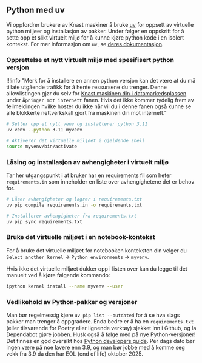 
## Python med uv

Vi oppfordrer brukere av Knast maskiner å bruke [uv](https://github.com/astral-sh/uv) for oppsett av virtuelle python miljøer og installasjon av pakker. 
Under følger en oppskrift for å sette opp et slikt virtuelt miljø for å kunne kjøre python kode i en isolert kontekst.
For mer informasjon om `uv`, se [deres dokumentasjon](https://docs.astral.sh/uv/).

### Opprettelse et nytt virtuelt miljø med spesifisert python versjon 

!!!info "Merk for å installere en annen python versjon kan det være at du må tillate utgående trafikk for å hente ressursene du trenger. Denne allowlistingen gjør du selv for [Knast maskinen din i datamarkedsplassen](https://data.ansatt.nav.no/user/workstation) under `Åpninger mot internett` fanen. Hvis det ikke kommer tydelig frem av feilmeldingen hvilke hoster du ikke når vil du i denne fanen også kunne se alle blokkerte nettverkskall gjort fra maskinen din mot internett."

```bash
# Setter opp et nytt venv og installerer python 3.11
uv venv --python 3.11 myvenv

# Aktiverer det virtuelle miljøet i gjeldende shell
source myvenv/bin/activate
```

### Låsing og installasjon av avhengigheter i virtuelt miljø

Tar her utgangspunkt i at bruker har en requirements fil som heter `requirements.in` som inneholder en liste over avhengighetene det er behov for.

```bash
# Låser avhengigheter og lagrer i requirements.txt
uv pip compile requirements.in -o requirements.txt

# Installerer avhengigheter fra requirements.txt
uv pip sync requirements.txt
```

### Bruke det virtuelle miljøet i en notebook-kontekst

For å bruke det virtuelle miljøet for notebooken konteksten din velger du `Select another kernel` -> `Python environments` -> `myvenv`.

Hvis ikke det virtuelle miljøet dukker opp i listen over kan du legge til det manuelt ved å kjøre følgende kommando:

```bash
ipython kernel install --name myvenv --user
```

### Vedlikehold av Python-pakker og versjoner

Man bør regelmessig kjøre `uv pip list --outdated` for å se hva slags pakker man trenger å oppgradere. Enda bedre er å ha en `requirements.txt` (eller tilsvarende for Poetry eller lignende verktøy) sjekket inn i Github, og la Dependabot gjøre jobben. Husk også å følge med på nye Python-versjoner! Det finnes en god oversikt hos [Python developers guide](https://devguide.python.org/). Per dags dato bør ingen være på noe lavere enn 3.9, og man bør jobbe med å komme seg vekk fra 3.9 da den har EOL (end of life) oktober 2025.